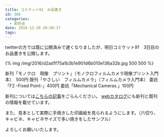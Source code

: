 ```yaml
---
title: コミケット91　お品書き
id: 366
categories:
  - 即売会
date: 2016-12-30 20:50:17
tags:
---
```


twitterの方では既に公開済みで遅くなりましたが、明日コミケット91　3日目のお品書きを公開します。

{% img /img/2016/d2ad1f75a1b3b1e901d6b010e136a32b.jpg 500 500 %}

新刊「モノクロ　現像　プリント」（モノクロフィルムカメラ現像プリント入門本）　500円
既刊「やさしい　フィルムカメラ」（フィルムカメラ入門本）
委託「F2 -Fixed Point-」400円
委託「Mechanical Cameras.」100円

新刊については[こちらの記事](http://www.tooth-pick.xyz/?p=356)をごらんください。
[webカタログ](https://webcatalog.circle.ms/Circle/13000905)にも新刊と既刊の情報を載せています。

また、見本として実際に手焼きした印画紙を見られるようにします。（六切り、キャビネ、キャビネサイズで多い焼きをしたサンプル）

よろしくお願いいたします。